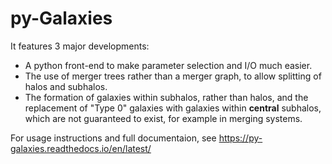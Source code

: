 # py-Galaxies

It features 3 major developments:

* A python front-end to make parameter selection and I/O much easier.
* The use of merger trees rather than a merger graph, to allow splitting of halos and subhalos.
* The formation of galaxies within subhalos, rather than halos, and the replacement of "Type 0" galaxies with galaxies within **central** subhalos, which are not guaranteed to exist, for example in merging systems.

For usage instructions and full documentaion, see https://py-galaxies.readthedocs.io/en/latest/
